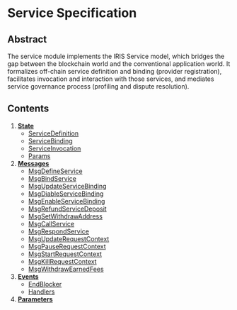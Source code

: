 <!--
order: 0
title: Service Overview
parent:
  title: "Service"
-->

# Service Specification

## Abstract

The service module implements the IRIS Service model, which bridges the gap between the blockchain world and the conventional application world. It formalizes off-chain service definition and binding (provider registration), facilitates invocation and interaction with those services, and mediates service governance process (profiling and dispute resolution).

## Contents

1. **[State](01_state.md)**
   - [ServiceDefinition](01_state.md#servicedefinition)
   - [ServiceBinding](01_state.md#servicebinding)
   - [ServiceInvocation](01_state.md#serviceinvocation)
   - [Params](01_state.md#parameters)
1. **[Messages](02_messages.md)**
   - [MsgDefineService](02_messages.md#msgdefineservice)
   - [MsgBindService](02_messages.md#msgbindservice)
   - [MsgUpdateServiceBinding](02_messages.md#msgupdateservicebinding)
   - [MsgDiableServiceBinding](02_messages.md#msgdisableservicebinding)
   - [MsgEnableServiceBinding](02_messages.md#msgenableservicebinding)
   - [MsgRefundServiceDeposit](02_messages.md#msgrefundservicedeposit)
   - [MsgSetWithdrawAddress](02_messages.md#msgsetwithdrawaddress)
   - [MsgCallService](02_messages.md#msgcallservice)
   - [MsgRespondService](02_messages.md#msgrespondservice)
   - [MsgUpdateRequestContext](02_messages.md#msgupdaterequestcontext)
   - [MsgPauseRequestContext](02_messages.md#msgpauserequestcontext)
   - [MsgStartRequestContext](02_messages.md#msgstartrequestcontext)
   - [MsgKillRequestContext](02_messages.md#msgkillrequestcontext)
   - [MsgWithdrawEarnedFees](02_messages.md#msgwithdrawearnedfees)
1. **[Events](03_events.md)**
   - [EndBlocker](03_events.md#endblocker)
   - [Handlers](03_events.md#handlers)
1. **[Parameters](04_params.md)**
